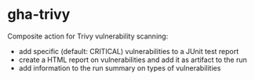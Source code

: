 # gha-trivy

Composite action for Trivy vulnerability scanning:

- add specific (default: CRITICAL) vulnerabilities to a JUnit test report
- create a HTML report on vulnerabilities and add it as artifact to the run
- add information to the run summary on types of vulnerabilities
